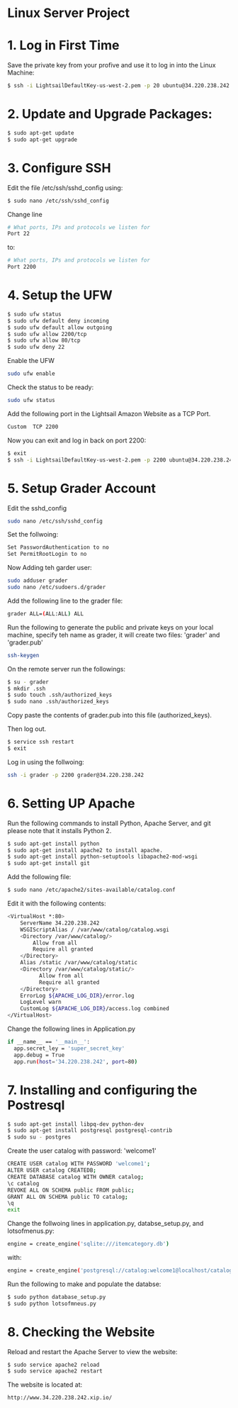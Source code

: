 # Linux Server Project

# 1. Log in First Time

Save the private key from your profive and use it to log in into the Linux Machine:
```sh
$ ssh -i LightsailDefaultKey-us-west-2.pem -p 20 ubuntu@34.220.238.242
```
# 2. Update and Upgrade Packages:

```sh
$ sudo apt-get update
$ sudo apt-get upgrade
```

# 3. Configure SSH

Edit the file /etc/ssh/sshd_config using:

```sh
$ sudo nano /etc/ssh/sshd_config
```

Change line
``` sh
# What ports, IPs and protocols we listen for
Port 22
```
to:
``` sh
# What ports, IPs and protocols we listen for
Port 2200
```

# 4. Setup the UFW

```sh
$ sudo ufw status
$ sudo ufw default deny incoming
$ sudo ufw default allow outgoing
$ sudo ufw allow 2200/tcp
$ sudo ufw allow 80/tcp
$ sudo ufw deny 22
```

Enable the UFW
```sh
sudo ufw enable
```
Check the status to be ready:
```sh
sudo ufw status
```

Add the following port in the Lightsail Amazon Website as a TCP Port.

```sh
Custom	TCP	2200
```

Now you can exit and log in back on port 2200:

```sh
$ exit
$ ssh -i LightsailDefaultKey-us-west-2.pem -p 2200 ubuntu@34.220.238.242
```

# 5. Setup Grader Account


Edit the sshd_config


```sh
sudo nano /etc/ssh/sshd_config
```

Set the follwoing:

```sh
Set PasswordAuthentication to no
Set PermitRootLogin to no
```

Now Adding teh garder user:

```sh
sudo adduser grader
sudo nano /etc/sudoers.d/grader
```
Add the following line to the grader file:

```sh
grader ALL=(ALL:ALL) ALL
```
Run the following to generate the public and private keys on your local machine, specify teh name as grader, it will create two files: 'grader' and 'grader.pub'

```sh
ssh-keygen
```
On the remote server run the followings:

```sh
$ su - grader
$ mkdir .ssh
$ sudo touch .ssh/authorized_keys
$ sudo nano .ssh/authorized_keys
```
Copy paste the contents of grader.pub into this file (authorized_keys).

Then log out.

```sh
$ service ssh restart
$ exit
```

Log in using the follwoing:

```sh
ssh -i grader -p 2200 grader@34.220.238.242
```

# 6. Setting UP Apache

Run the following commands to install Python, Apache Server, and git please note that it installs Python 2.

```sh
$ sudo apt-get install python
$ sudo apt-get install apache2 to install apache.
$ sudo apt-get install python-setuptools libapache2-mod-wsgi
$ sudo apt-get install git
```

Add the following file:

```sh
$ sudo nano /etc/apache2/sites-available/catalog.conf
```

Edit it with the following contents:

```sh
<VirtualHost *:80>
    ServerName 34.220.238.242
    WSGIScriptAlias / /var/www/catalog/catalog.wsgi
    <Directory /var/www/catalog/>
        Allow from all
        Require all granted
    </Directory>
    Alias /static /var/www/catalog/static
    <Directory /var/www/catalog/static/>
          Allow from all
          Require all granted
    </Directory>
    ErrorLog ${APACHE_LOG_DIR}/error.log
    LogLevel warn
    CustomLog ${APACHE_LOG_DIR}/access.log combined
</VirtualHost>
```

Change the following lines in Application.py
```sh
if __name__ == '__main__':
  app.secret_ley = 'super_secret_key'
  app.debug = True
  app.run(host='34.220.238.242', port=80)
```

# 7. Installing and configuring the Postresql

```sh
$ sudo apt-get install libpq-dev python-dev
$ sudo apt-get install postgresql postgresql-contrib
$ sudo su - postgres
```

Create the user catalog with password: 'welcome1'

```sh
CREATE USER catalog WITH PASSWORD 'welcome1';
ALTER USER catalog CREATEDB;
CREATE DATABASE catalog WITH OWNER catalog;
\c catalog
REVOKE ALL ON SCHEMA public FROM public;
GRANT ALL ON SCHEMA public TO catalog;
\q
exit
```

Change the follwoing lines in application.py, databse_setup.py, and lotsofmenus.py:
```sh
engine = create_engine('sqlite:///itemcategory.db')
```
with:
```sh
engine = create_engine('postgresql://catalog:welcome1@localhost/catalog')
```

Run the following to make and populate the databse:
```sh
$ sudo python database_setup.py
$ sudo python lotsofmneus.py
```

# 8. Checking the Website

Reload and restart the Apache Server to view the website:

```sh
$ sudo service apache2 reload
$ sudo service apache2 restart
```

The website is located at:
```sh
http://www.34.220.238.242.xip.io/
```
